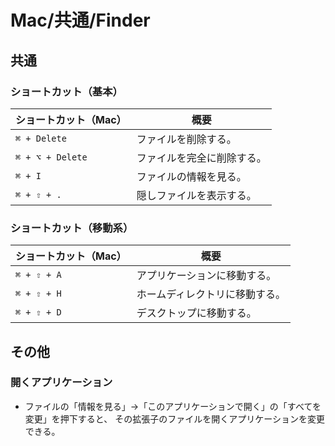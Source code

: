 # Mac/共通/Finder

## 共通

### ショートカット（基本）

| ショートカット（Mac） | 概要                       |
| --------------------- | -------------------------- |
| `⌘ + Delete`          | ファイルを削除する。       |
| `⌘ + ⌥ + Delete`      | ファイルを完全に削除する。 |
| `⌘ + I`               | ファイルの情報を見る。     |
| `⌘ + ⇧ + .`           | 隠しファイルを表示する。   |

### ショートカット（移動系）

| ショートカット（Mac） | 概要                           |
| --------------------- | ------------------------------ |
| `⌘ + ⇧ + A`           | アプリケーションに移動する。   |
| `⌘ + ⇧ + H`           | ホームディレクトリに移動する。 |
| `⌘ + ⇧ + D`           | デスクトップに移動する。       |

## その他

### 開くアプリケーション

- ファイルの「情報を見る」→「このアプリケーションで開く」の「すべてを変更」を押下すると、
  その拡張子のファイルを開くアプリケーションを変更できる。
